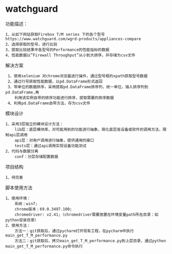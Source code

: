 # watchguard

功能描述：
    
    1、从如下网站获取Firebox T/M series 下的各个型号
    https://www.watchguard.com/wgrd-products/appliances-compare
    2、选择获取的型号，进行比较
    3、提取比较结果中各型号的Performance的性能指标的数据
    4、性能数据以”Firewall Throughput”从小到大排序，并存储为csv文件
    
解决方案
    
     1、使用selenium 对chrome浏览器进行操作，通过型号框的xpath获取型号数据
     2、通过行号获取性能数据，以pd.DataFrame形式返回
     3、带单位的数据排序，采用提取pd.DataFrame排序列，统一单位，插入排序列到pd.DataFrame,再
        利用该实例自带的排序功能进行排序，提取需要的排序数据
     4、利用pd.DataFrame自带方法，存为csv文件
     
模块设计

    1、采用3层独立的模块设计方法：
        lib层：底层模块库，对可能用到的功能进行抽象，简化底层各设备或软件的调用方法，限制api层调用
        api层：对用户调用进行抽象，提供通用的接口
        tests层：通过api调用实现设备功能测试
    2、代码与数据分离
        conf：分层存储配置数据       
    
项目结构
    
    1、待完善
    
脚本使用方法
    
    1、使用环境： 
        系统：win7; 
        chrome版本：69.0.3497.100; 
        chromedriver: v2.41;（chromedriver需要放置在环境变量path所在目录：如python安装目录）
    2、使用方法：
        方法一：git获取后，通过pycharm打开现有工程，在pycharm中执行main_get_T_M_performance.py
        方法二：git获取后，拷贝main_get_T_M_performance.py到上层目录，通过python main_get_T_M_performance.py命令执行
    
